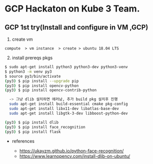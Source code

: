 # GCP Hackaton on Kube 3 Team.

## GCP 1st try(Install and configure  in VM ,GCP)

1) create vm

```
compute  > vm instance  > create > ubuntu 18.04 LTS
```


2) install prereqs pkgs

```bash
$ sudo apt-get install python3 python3-dev python3-venv
$ python3 -m venv py3
$ source py3/bin/activate
(py3) $ pip install --upgrade pip
(py3) $ pip install opencv-python
(py3) $ pip install opencv-contrib-python

  -> 그냥 dlib 설치하면 에러남, 추가 build pkg 설치후 진행
  sudo apt-get install build-essential cmake pkg-config
  sudo apt-get install libx11-dev libatlas-base-dev
  sudo apt-get install libgtk-3-dev libboost-python-dev

(py3) $ pip install dlib
(py3) $ pip install face_recognition
(py3) $ pip install flask
```

 - references 

   * https://ukayzm.github.io/python-face-recognition/
   * https://www.learnopencv.com/install-dlib-on-ubuntu/